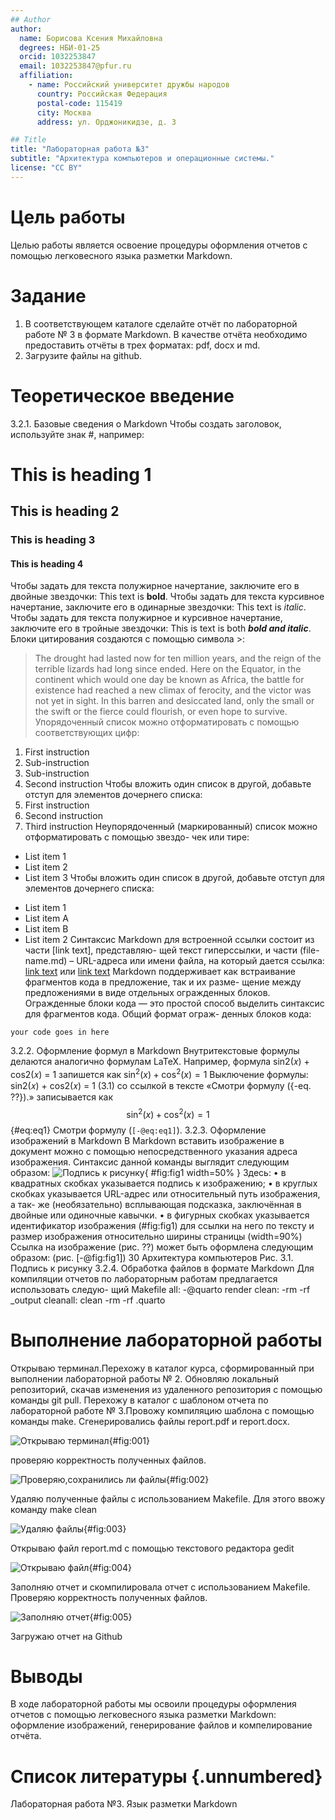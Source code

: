 ```yaml
---
## Author
author:
  name: Борисова Ксения Михайловна
  degrees: НБИ-01-25
  orcid: 1032253847
  email: 1032253847@pfur.ru
  affiliation:
    - name: Российский университет дружбы народов
      country: Российская Федерация
      postal-code: 115419
      city: Москва
      address: ул. Орджоникидзе, д. 3

## Title
title: "Лабораторная работа №3"
subtitle: "Архитектура компьютеров и операционные системы."
license: "CC BY"
---
```


# Цель работы

Целью работы является освоение процедуры оформления отчетов с помощью легковесного языка разметки Markdown.

# Задание

1.  В соответствующем каталоге сделайте отчёт по лабораторной работе № 3 в формате Markdown. В качестве отчёта необходимо предоставить отчёты в трех форматах: pdf, docx и md.
2.  Загрузите файлы на github.

# Теоретическое введение

3.2.1. Базовые сведения о Markdown
Чтобы создать заголовок, используйте знак #, например:
# This is heading 1
## This is heading 2
### This is heading 3
#### This is heading 4
Чтобы задать для текста полужирное начертание, заключите его в двойные звездочки:
This text is **bold**.
Чтобы задать для текста курсивное начертание, заключите его в одинарные звездочки:
This text is *italic*.
Чтобы задать для текста полужирное и курсивное начертание, заключите его в тройные
звездочки:
This is text is both ***bold and italic***.
Блоки цитирования создаются с помощью символа >:
> The drought had lasted now for ten million years, and the reign of the terrible
lizards had long since ended. Here on the Equator, in the continent which would
one day be known as Africa, the battle for existence had reached a new climax of
ferocity, and the victor was not yet in sight. In this barren and desiccated
land, only the small or the swift or the fierce could flourish, or even hope to
survive.
Упорядоченный список можно отформатировать с помощью соответствующих цифр:
1. First instruction
1. Sub-instruction
1. Sub-instruction
1. Second instruction
Чтобы вложить один список в другой, добавьте отступ для элементов дочернего списка:
1. First instruction
1. Second instruction
1. Third instruction
Неупорядоченный (маркированный) список можно отформатировать с помощью звездо-
чек или тире:
* List item 1
* List item 2
* List item 3
Чтобы вложить один список в другой, добавьте отступ для элементов дочернего списка:
- List item 1
- List item A
- List item B
- List item 2
Синтаксис Markdown для встроенной ссылки состоит из части [link text], представляю-
щей текст гиперссылки, и части (file-name.md) – URL-адреса или имени файла, на который
дается ссылка:
[link text](file-name.md)
или
[link text](http://example.com/ "Необязательная подсказка")
Markdown поддерживает как встраивание фрагментов кода в предложение, так и их разме-
щение между предложениями в виде отдельных огражденных блоков. Огражденные блоки
кода — это простой способ выделить синтаксис для фрагментов кода. Общий формат ограж-
денных блоков кода:
``` language
your code goes in here
```
3.2.2. Оформление формул в Markdown
Внутритекстовые формулы делаются аналогично формулам LaTeX. Например, формула
sin2(𝑥) + cos2(𝑥) = 1 запишется как
$\sin^2 (x) + \cos^2 (x) = 1$
Выключение формулы:
sin2(𝑥) + cos2(𝑥) = 1 (3.1)
со ссылкой в тексте «Смотри формулу ({-eq. ??}).» записывается как
$$
\sin^2 (x) + \cos^2 (x) = 1
$$ {#eq:eq1}
Смотри формулу (`[-@eq:eq1]`).
3.2.3. Оформление изображений в Markdown
В Markdown вставить изображение в документ можно с помощью непосредственного
указания адреса изображения. Синтаксис данной команды выглядит следующим образом:
![Подпись к рисунку](/путь/к/изображению.jpg "Необязательная подсказка"){ #fig:fig1
width=50% }
Здесь:
• в квадратных скобках указывается подпись к изображению;
• в круглых скобках указывается URL-адрес или относительный путь изображения, а так-
же (необязательно) всплывающая подсказка, заключённая в двойные или одиночные
кавычки.
• в фигурных скобках указывается идентификатор изображения (#fig:fig1) для ссылки
на него по тексту и размер изображения относительно ширины страницы (width=90%)
Ссылка на изображение (рис. ??) может быть оформлена следующим образом:
(рис. [-@fig:fig1])
30 Архитектура компьютеров
Рис. 3.1. Подпись к рисунку
3.2.4. Обработка файлов в формате Markdown
Для компиляции отчетов по лабораторным работам предлагается использовать следую-
щий Makefile
all:
-@quarto render
clean:
-rm -rf _output
cleanall: clean
-rm -rf .quarto


# Выполнение лабораторной работы

Открываю терминал.Перехожу в каталог курса, сформированный при выполнении лабораторной работы № 2. Обновляю локальный репозиторий, скачав изменения из удаленного репозитория с помощью команды git pull. Перехожу в каталог с шаблоном отчета по лабораторной работе № 3.Провожу компиляцию шаблона с помощью команды make. Сгенерировались файлы report.pdf и report.docx.

![Открываю терминал](_output/image/рис1.png){#fig:001}

проверяю корректность полученных файлов. 

![Проверяю,сохранились ли файлы](_output/image/рис2.png){#fig:002} 

Удаляю полученные файлы с использованием Makefile. Для этого ввожу команду make clean 

![Удаляю файлы](_output/image/рис3.jpg){#fig:003}

Открываю файл report.md c помощью текстового редактора gedit 

![Открываю файл](_output/image/рис4.png){#fig:004}

Заполняю отчет и скомпилировала отчет с использованием Makefile. Проверяю корректность полученных файлов.

![Заполняю отчет](_output/image/рис5.png){#fig:005} 

Загружаю отчет на Github


# Выводы

В ходе лабораторной работы мы освоили процедуры оформления отчетов с помощью легковесного языка разметки Markdown: оформление изображений, генерирование файлов и компелирование отчёта.

# Список литературы {.unnumbered}

Лабораторная работа №3. Язык разметки Markdown
